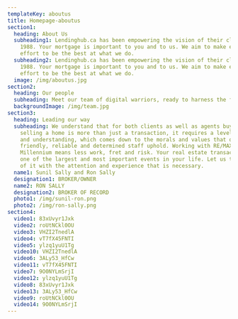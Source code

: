```yaml
---
templateKey: aboutus
title: Homepage-aboutus
section1:
  heading: About Us
  subheading1: Lendinghub.ca has been empowering the vision of their clients since
    1988. Your mortgage is important to you and to us. We aim to make every
    effort to be the best at what we do.
  subheading2: Lendinghub.ca has been empowering the vision of their clients since
    1988. Your mortgage is important to you and to us. We aim to make every
    effort to be the best at what we do.
  image: /img/aboutus.jpg
section2:
  heading: Our people
  subheading: Meet our team of digital warriors, ready to harness the force for good.
  backgroundImage: /img/team.jpg
section3:
  heading: Leading our way
  subheading: We understand that for both clients as well as agents buying or
    selling a home is more than just a transaction, it requires a level of trust
    and understanding, which comes down to the morals and values that our
    friendly, reliable and determined staff uphold. Working with RE/MAX
    Millennium means less work, fret and risk. Your real estate transaction is
    one of the largest and most important events in your life. Let us take care
    of it with the attention and experience that is necessary.
  name1: Sunil Sally and Ron Sally
  designation1: BROKER/OWNER
  name2: RON SALLY
  designation2: BROKER OF RECORD
  photo1: /img/sunil-ron.png
  photo2: /img/ron-sally.png
section4:
  video1: 83xUvyr1Jxk
  video2: roUtNCkl0OU
  video3: VHZI2TnedlA
  video4: vT7fX45FNTI
  video5: ylzq1yuU1Tg
  video10: VHZI2TnedlA
  video6: 3ALy53_HfCw
  video11: vT7fX45FNTI
  video7: 9O0NYLmSrjI
  video12: ylzq1yuU1Tg
  video8: 83xUvyr1Jxk
  video13: 3ALy53_HfCw
  video9: roUtNCkl0OU
  video14: 9O0NYLmSrjI
---
```


